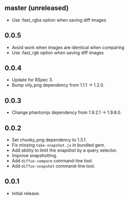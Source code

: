 ## master (unreleased)

- Use :fast_rgba option when saving diff images

## 0.0.5

- Avoid work when images are identical when comparing
- Use :fast_rgb option when saving diff images

## 0.0.4

- Update for RSpec 3.
- Bump oily_png dependency from 1.1.1 -> 1.2.0.

## 0.0.3

- Change phantomjs dependency from 1.9.2.1 -> 1.9.8.0.

## 0.0.2

- Set chunky_png dependency to 1.3.1.
- Fix missing `take-snapshot.js` in bundled gem.
- Add ability to limit the snapshot by a query selector.
- Improve snapshotting.
- Add `diffux-compare` command-line tool.
- Add `diffux-snapshot` command-line tool.

## 0.0.1

- Initial release.
